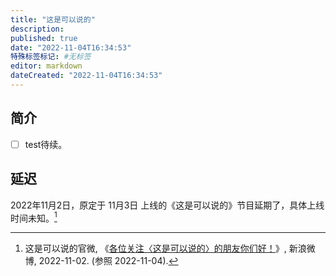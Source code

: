 ```yaml
---
title: "这是可以说的"
description:
published: true
date: "2022-11-04T16:34:53"
特殊标签标记: #无标签
editor: markdown
dateCreated: "2022-11-04T16:34:53"
---
```


## 简介

- [ ] test待续。

## 延迟

2022年11月2日，原定于 11月3日 上线的《这是可以说的》节目延期了，具体上线时间未知。[^ALh8Y]

[^ALh8Y]: 这是可以说的官微, 《[各位关注〈这是可以说的〉的朋友你们好！](https://archive.ph/ALh8Y "https://weibo.com/7781935148/Md9Kh2QLD")》, 新浪微博, 2022-11-02. (参照 2022-11-04).
